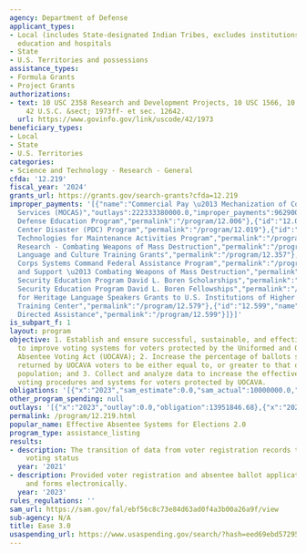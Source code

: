 ```yaml
---
agency: Department of Defense
applicant_types:
- Local (includes State-designated Indian Tribes, excludes institutions of higher
  education and hospitals
- State
- U.S. Territories and possessions
assistance_types:
- Formula Grants
- Project Grants
authorizations:
- text: 10 USC 2358 Research and Development Projects, 10 USC 1566, 10 USC 1566a.
    42 U.S.C. &sect; 1973ff- et sec. 12642.
  url: https://www.govinfo.gov/link/uscode/42/1973
beneficiary_types:
- Local
- State
- U.S. Territories
categories:
- Science and Technology - Research - General
cfda: '12.219'
fiscal_year: '2024'
grants_url: https://grants.gov/search-grants?cfda=12.219
improper_payments: '[{"name":"Commercial Pay \u2013 Mechanization of Contract Administration
  Services (MOCAS)","outlays":222333380000.0,"improper_payments":96290000.0,"insufficient_payment":0.0,"high_priority":false,"related_programs":[{"id":"12.006","name":"National
  Defense Education Program","permalink":"/program/12.006"},{"id":"12.019","name":"Pacific
  Center Disaster (PDC) Program","permalink":"/program/12.019"},{"id":"12.225","name":"Commercial
  Technologies for Maintenance Activities Program","permalink":"/program/12.225"},{"id":"12.351","name":"Scientific
  Research - Combating Weapons of Mass Destruction","permalink":"/program/12.351"},{"id":"12.357","name":"ROTC
  Language and Culture Training Grants","permalink":"/program/12.357"},{"id":"12.369","name":"Marine
  Corps Systems Command Federal Assistance Program","permalink":"/program/12.369"},{"id":"12.501","name":"Training
  and Support \u2013 Combating Weapons of Mass Destruction","permalink":"/program/12.501"},{"id":"12.551","name":"National
  Security Education Program David L. Boren Scholarships","permalink":"/program/12.551"},{"id":"12.552","name":"National
  Security Education Program David L. Boren Fellowships","permalink":"/program/12.552"},{"id":"12.554","name":"English
  for Heritage Language Speakers Grants to U.S. Institutions of Higher Education","permalink":"/program/12.554"},{"id":"12.579","name":"Language
  Training Center","permalink":"/program/12.579"},{"id":"12.599","name":"Congressionally
  Directed Assistance","permalink":"/program/12.599"}]}]'
is_subpart_f: 1
layout: program
objective: 1. Establish and ensure successful, sustainable, and effective methods
  to improve voting systems for voters protected by the Uniformed and Overseas Citizens
  Absentee Voting Act (UOCAVA); 2. Increase the percentage of ballots successfully
  returned by UOCAVA voters to be either equal to, or greater to that of the general
  population; and 3. Collect and analyze data to increase the effectiveness of absentee
  voting procedures and systems for voters protected by UOCAVA.
obligations: '[{"x":"2023","sam_estimate":0.0,"sam_actual":10000000.0,"usa_spending_actual":13087932.5},{"x":"2024","sam_estimate":0.0,"sam_actual":20000000.0,"usa_spending_actual":11155798.27},{"x":"2025","sam_estimate":0.0,"sam_actual":1000000.0,"usa_spending_actual":-9589.5}]'
other_program_spending: null
outlays: '[{"x":"2023","outlay":0.0,"obligation":13951846.68},{"x":"2024","outlay":0.0,"obligation":10291884.09},{"x":"2025","outlay":0.0,"obligation":-9589.5}]'
permalink: /program/12.219.html
popular_name: Effective Absentee Systems for Elections 2.0
program_type: assistance_listing
results:
- description: The transition of data from voter registration records to absentee
    voting status
  year: '2021'
- description: Provided voter registration and absentee ballot application information
    and forms electronically.
  year: '2023'
rules_regulations: ''
sam_url: https://sam.gov/fal/ebf56c8c73e84d63ad0f4a3b00a26a9f/view
sub-agency: N/A
title: Ease 3.0
usaspending_url: https://www.usaspending.gov/search/?hash=eed69ebd572950df50af0b202502c8b5
---
```

